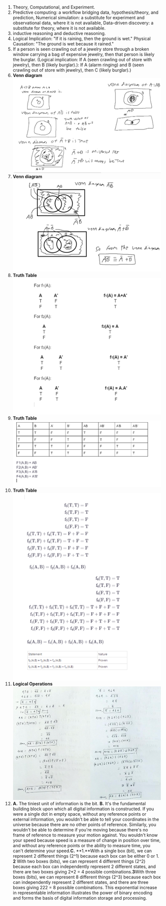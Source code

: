 1. Theory, Computational, and Experiment.  
2. Predictive computing: a workflow bridging data, hypothesis/theory, and prediction, Numerical simulation: a substitute for experiment and observational data, where it is not available, Data-driven discovery: a substitute for theory, where it is not available.  
3. inductive reasoning and deductive reasoning.  
4. Logical Implication: "If it is raining, then the ground is wet." Physical Causation: "The ground is wet because it rained."  
5. If a person is seen crawling out of a jewelry store through a broken window carrying a bag of expensive jewelry, then that person is likely the burglar. (Logical implication: If A (seen crawling out of store with jewelry), then B (likely burglar).): If A (alarm ringing) and B (seen crawling out of store with jewelry), then C (likely burglar).)  
6. **Venn diagram** ![Venn diagram](question6diagram.png)  
7. **Venn diagram** ![Venn diagram](question7diagram.png)  
8. **Truth Table** ![Truth table](question8truthtable.png)  
9. **Truth Table** ![Truth table](question9truthtable.png)  
10. **Truth Table** ![Truth table](question10truthtable.png)  
11. **Logical Operations** ![Logical operations](question11fundamentallogical.png)
12. **A.** The tiniest unit of information is the bit. **B.** It's the fundamental building block upon which all digital information is constructed. If you were a single dot in empty space, without any reference points or external information, you wouldn't be able to tell your coordinates in the universe because there are no other points of reference. Similarly, you wouldn't be able to determine if you're moving because there's no frame of reference to measure your motion against. You wouldn't know your speed because speed is a measure of change in position over time, and without any reference points or the ability to measure time, you can't determine your speed.**C.** **1.**With a single box (bit), we can represent 2 different things (2^1) because each box can be either 0 or 1. **2** With two boxes (bits), we can represent 4 different things (2^2) because each box can independently represent 2 different states, and there are two boxes giving 2*2 = 4 possible combinations.**3**With three boxes (bits), we can represent 8 different things (2^3) because each box can independently represent 2 different states, and there are three boxes giving 222 = 8 possible combinations. This exponential increase in representable information illustrates the power of binary encoding and forms the basis of digital information storage and processing.

